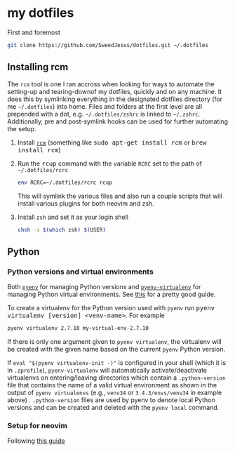 # my dotfiles

First and foremost

```bash
git clone https://github.com/SweedJesus/dotfiles.git ~/.dotfiles
```

## Installing rcm

The `rcm` tool is one I ran accross when looking for ways to automate the setting-up and
tearing-downof my dotfiles, quickly and on any machine. It does this by symlinking everything in the
designated dotfiles directory (for me `~/.dotfiles`) into home. Files and folders at the first level
are all prepended with a dot, e.g. `~/.dotfiles/zshrc` is linked to `~/.zshrc`. Additionally, pre
and post-symlink hooks can be used for further automating the setup.

1. Install [`rcm`][rcm]
    (something like <kbd>sudo apt-get install rcm</kbd> or <kbd>brew install rcm</kbd>)

2. Run the <kbd>rcup</kbd> command with the variable `RCRC` set to the path of `~/.dotfiles/rcrc`

    ```bash
    env RCRC=~/.dotfiles/rcrc rcup
    ```

    This will symlink the various files and also run a couple scripts that will install various plugins
    for both neovim and zsh.

3. Install `zsh` and set it as your login shell

    ```bash
    chsh -s $(which zsh) $(USER)
    ```

[rcm]: https://github.com/thoughtbot/rcm

## Python

### Python versions and virtual environments

Both [`pyenv`][pyenv] for managing Python versions and [`pyenv-virtualenv`][pyenv-virtualenv] for
managing Python virtual environments. See [this][intro-to-pyenv] for a pretty good guide.

[intro-to-pyenv]: https://realpython.com/intro-to-pyenv/

To create a virtualenv for the Python version used with `pyenv`
run <kbd>pyenv virtualenv [version] \<venv-name\></kbd>. For example

[pyenv]: https://github.com/pyenv/pyenv
[pyenv-virtualenv]: https://github.com/pyenv/pyenv-virtualenv

```bash
pyenv virtualenv 2.7.10 my-virtual-env-2.7.10
```

If there is only one argument given to `pyenv virtualenv`, the virtualenv will be created with the
given name based on the current `pyenv` Python version.

If `eval "$(pyenv virtualenv-init -)"` is configured in your shell (which it is in `.zprofile`),
`pyenv-virtualenv` will automatically activate/deactivate virtualenvs on entering/leaving
directories which contain a `.python-version` file that contains the name of a valid virtual
environment as shown in the output of `pyenv virtualenvs` (e.g., `venv34` or `3.4.3/envs/venv34` in
example above) . `.python-version` files are used by pyenv to denote local Python versions and can
be created and deleted with the `pyenv local` command.

### Setup for neovim

Following [this guide][]

[this guide]: https://github.com/deoplete-plugins/deoplete-jedi/wiki/Setting-up-Python-for-Neovim#using-virtual-environments

